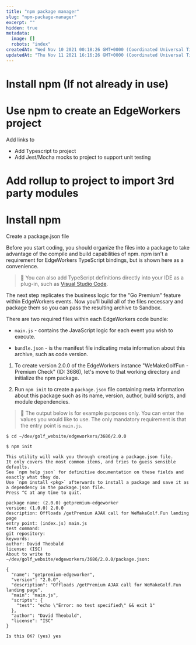```yaml
---
title: "npm package manager"
slug: "npm-package-manager"
excerpt: ""
hidden: true
metadata: 
  image: []
  robots: "index"
createdAt: "Wed Nov 10 2021 00:18:26 GMT+0000 (Coordinated Universal Time)"
updatedAt: "Thu Nov 11 2021 16:16:26 GMT+0000 (Coordinated Universal Time)"
---
```

# Install npm (If not already in use)

# Use npm to create an EdgeWorkers project

Add links to 

- Add Typescript to project
- Add Jest/Mocha mocks to project to support unit testing

# Add rollup to project to import 3rd party modules

# Install npm

Create a package.json file

Before you start coding, you should organize the files into a package to take advantage of the compile and build capabilities of npm. npm isn't a requirement for EdgeWorkers TypeScript bindings, but is shown here as a convenience.

> 📘 You can also add TypeScript definitions directly into your IDE as a plug-in, such as [Visual Studio Code](https://www.typescriptlang.org/docs/tutorial.html).

The next step replicates the business logic for the "Go Premium" feature within EdgeWorkers events. Now you'll build all of the files necessary and package them so you can pass the resulting archive to <Markdown src="../../snippets/COMPANY_NICKNAME.mdx" /> Sandbox.

There are two required files within each EdgeWorkers code bundle:

- `main.js` - contains the JavaScript logic for each event you wish to execute.

- `bundle.json` - is the manifest file indicating meta information about this archive, such as code version.

1. To create version 2.0.0 of the EdgeWorkers instance "WeMakeGolfFun - Premium Check" (ID: 3686), let's move to that working directory and initialize the npm package.

2. Run `npm init` to create a `package.json` file containing meta information about this package such as its name, version, author, build scripts, and module dependencies.

> 📘 The output below is for example purposes only. You can enter the values you would like to use. The only mandatory requirement is that the entry point is `main.js`.

```shell
$ cd ~/dev/golf_website/edgeworkers/3686/2.0.0
 
$ npm init
 
This utility will walk you through creating a package.json file.
It only covers the most common items, and tries to guess sensible defaults.
See `npm help json` for definitive documentation on these fields and exactly what they do.
Use `npm install <pkg>` afterwards to install a package and save it as a dependency in the package.json file.
Press ^C at any time to quit.
 
package name: (2.0.0) getpremium-edgeworker
version: (1.0.0) 2.0.0
description: Offloads /getPremium AJAX call for WeMakeGolf.Fun landing page
entry point: (index.js) main.js
test command:
git repository:
keywords:
author: David Theobald
license: (ISC)
About to write to ~/dev/golf_website/edgeworkers/3686/2.0.0/package.json:
 
{
  "name": "getpremium-edgeworker",
  "version": "2.0.0",
  "description": "Offloads /getPremium AJAX call for WeMakeGolf.Fun landing page",
  "main": "main.js",
  "scripts": {
    "test": "echo \"Error: no test specified\" && exit 1"
  },
  "author": "David Theobald",
  "license": "ISC"
}
 
Is this OK? (yes) yes
```
